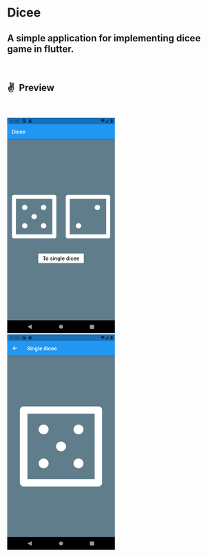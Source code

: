 
# Dicee

## A simple application for implementing dicee game in flutter.

&ensp;


## ✌&ensp;Preview

&ensp;

<img src=screenshots/image1.png  width="250" height = "500"/>   &ensp;<img src=screenshots/image2.png  width="250" height = "500"/>
